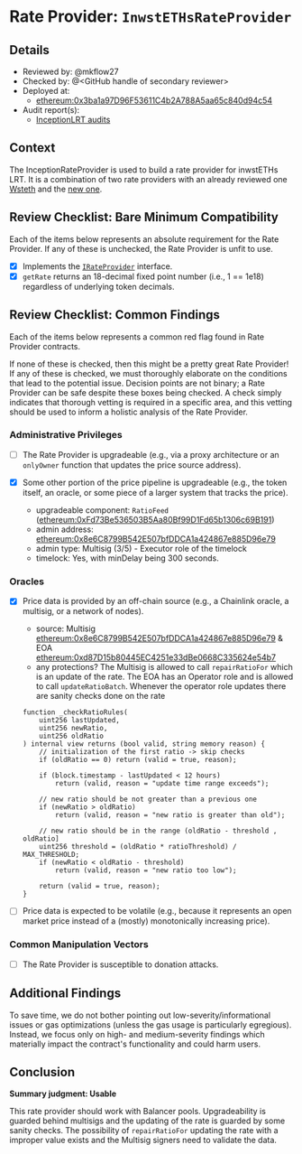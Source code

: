 # Rate Provider: `InwstETHsRateProvider`

## Details
- Reviewed by: @mkflow27
- Checked by: @\<GitHub handle of secondary reviewer\>
- Deployed at:
    - [ethereum:0x3ba1a97D96F53611C4b2A788A5aa65c840d94c54](https://etherscan.io/address/0x3ba1a97D96F53611C4b2A788A5aa65c840d94c54)
- Audit report(s):
    - [InceptionLRT audits](https://docs.inceptionlrt.com/security/audit-reports)

## Context
The InceptionRateProvider is used to build a rate provider for inwstETHs LRT. It is a combination of two rate providers with an already reviewed one [Wsteth](https://etherscan.io/address/0x72D07D7DcA67b8A406aD1Ec34ce969c90bFEE768) and the [new one](https://etherscan.io/address/0xae48B92CBc0882a7D70D878e42cc121a62ceB632).  

## Review Checklist: Bare Minimum Compatibility
Each of the items below represents an absolute requirement for the Rate Provider. If any of these is unchecked, the Rate Provider is unfit to use.

- [x] Implements the [`IRateProvider`](https://github.com/balancer/balancer-v2-monorepo/blob/bc3b3fee6e13e01d2efe610ed8118fdb74dfc1f2/pkg/interfaces/contracts/pool-utils/IRateProvider.sol) interface.
- [x] `getRate` returns an 18-decimal fixed point number (i.e., 1 == 1e18) regardless of underlying token decimals.

## Review Checklist: Common Findings
Each of the items below represents a common red flag found in Rate Provider contracts.

If none of these is checked, then this might be a pretty great Rate Provider! If any of these is checked, we must thoroughly elaborate on the conditions that lead to the potential issue. Decision points are not binary; a Rate Provider can be safe despite these boxes being checked. A check simply indicates that thorough vetting is required in a specific area, and this vetting should be used to inform a holistic analysis of the Rate Provider.

### Administrative Privileges
- [ ] The Rate Provider is upgradeable (e.g., via a proxy architecture or an `onlyOwner` function that updates the price source address).

- [x] Some other portion of the price pipeline is upgradeable (e.g., the token itself, an oracle, or some piece of a larger system that tracks the price).
    - upgradeable component: `RatioFeed` ([ethereum:0xFd73Be536503B5Aa80Bf99D1Fd65b1306c69B191](https://etherscan.io/address/0xFd73Be536503B5Aa80Bf99D1Fd65b1306c69B191#code))
    - admin address: [ethereum:0x8e6C8799B542E507bfDDCA1a424867e885D96e79](https://etherscan.io/address/0x8e6C8799B542E507bfDDCA1a424867e885D96e79#readProxyContract3)
    - admin type: Multisig (3/5) - Executor role of the timelock
    - timelock: Yes, with minDelay being 300 seconds. 

### Oracles
- [x] Price data is provided by an off-chain source (e.g., a Chainlink oracle, a multisig, or a network of nodes).
    - source: Multisig [ethereum:0x8e6C8799B542E507bfDDCA1a424867e885D96e79](https://etherscan.io/address/0x8e6C8799B542E507bfDDCA1a424867e885D96e79)
    & EOA [ethereum:0xd87D15b80445EC4251e33dBe0668C335624e54b7](https://etherscan.io/address/0xd87D15b80445EC4251e33dBe0668C335624e54b7)
    - any protections? The Multisig is allowed to call `repairRatioFor` which is an update of the rate. The EOA has an Operator role and is allowed to call `updateRatioBatch`.
    Whenever the operator role updates there are sanity checks done on the rate
    ```solidity
    function _checkRatioRules(
        uint256 lastUpdated,
        uint256 newRatio,
        uint256 oldRatio
    ) internal view returns (bool valid, string memory reason) {
        // initialization of the first ratio -> skip checks
        if (oldRatio == 0) return (valid = true, reason);

        if (block.timestamp - lastUpdated < 12 hours)
            return (valid, reason = "update time range exceeds");

        // new ratio should be not greater than a previous one
        if (newRatio > oldRatio)
            return (valid, reason = "new ratio is greater than old");

        // new ratio should be in the range (oldRatio - threshold , oldRatio]
        uint256 threshold = (oldRatio * ratioThreshold) / MAX_THRESHOLD;
        if (newRatio < oldRatio - threshold)
            return (valid, reason = "new ratio too low");

        return (valid = true, reason);
    }
    ```


- [ ] Price data is expected to be volatile (e.g., because it represents an open market price instead of a (mostly) monotonically increasing price).

### Common Manipulation Vectors
- [ ] The Rate Provider is susceptible to donation attacks.


## Additional Findings
To save time, we do not bother pointing out low-severity/informational issues or gas optimizations (unless the gas usage is particularly egregious). Instead, we focus only on high- and medium-severity findings which materially impact the contract's functionality and could harm users.


## Conclusion
**Summary judgment: Usable**

This rate provider should work with Balancer pools. Upgradeability is guarded behind multisigs and the updating of the rate is guarded by some sanity checks. The possibility of `repairRatioFor` updating the rate with a improper value exists and the Multisig signers need to validate the data.
